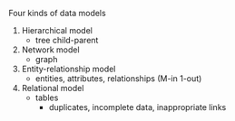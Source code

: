 Four kinds of data models
1. Hierarchical model
	- tree child-parent 
2. Network model
	- graph
3. Entity-relationship model
	- entities, attributes, relationships (M-in 1-out)
4. Relational model
	- tables
		- duplicates, incomplete data, inappropriate links

